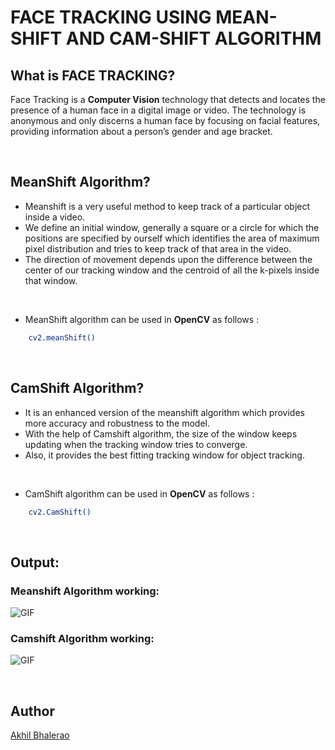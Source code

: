 # FACE TRACKING USING MEAN-SHIFT AND CAM-SHIFT ALGORITHM

## What is FACE TRACKING?
Face Tracking is a <b>Computer Vision</b> technology that detects and locates the presence of a human face in a digital image or video. The technology is anonymous and only discerns a human face by focusing on facial features, providing information about a person’s gender and age bracket.

</br>

## MeanShift Algorithm?
- Meanshift is a very useful method to keep track of a particular object inside a video.
- We define an initial window, generally a square or a circle for which the positions are specified by ourself which identifies the area of maximum pixel distribution and tries to keep track of that area in the video. 
- The direction of movement depends upon the difference between the center of our tracking window and the centroid of all the k-pixels inside that window.

</br>

- MeanShift algorithm can be used in <b>OpenCV</b> as follows :
```sh 
    cv2.meanShift()
```

</br>

## CamShift Algorithm?
- It is an enhanced version of the meanshift algorithm which provides more accuracy and robustness to the model. 
- With the help of Camshift algorithm, the size of the window keeps updating when the tracking window tries to converge.
- Also, it provides the best fitting tracking window for object tracking.

</br>

- CamShift algorithm can be used in <b>OpenCV</b> as follows :
```sh 
    cv2.CamShift()
```


</br>

## Output:

### Meanshift Algorithm working: 
![GIF](https://media.giphy.com/media/UuQNG8anZ5XRCQMgTA/giphy.gif)

### Camshift Algorithm working:
![GIF](https://media.giphy.com/media/KXOJFQTRtO4sERSTxO/giphy.gif)


</br>

## Author
[Akhil Bhalerao](https://github.com/iamakkkhil)
